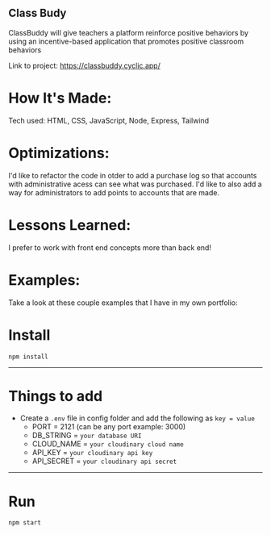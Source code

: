 ## Class Budy 
ClassBuddy will give teachers a platform reinforce positive behaviors by using an incentive-based application that promotes positive classroom behaviors

Link to project: https://classbuddy.cyclic.app/



# How It's Made:
Tech used: HTML, CSS, JavaScript, Node, Express, Tailwind


# Optimizations:

I'd like to refactor the code in otder to add a purchase log so that accounts with administrative acess can see what was purchased. I'd like to also add a way for administrators to add points to accounts that are made.

# Lessons Learned:

I prefer to work with front end concepts more than back end!

# Examples:

Take a look at these couple examples that I have in my own portfolio:






# Install

`npm install`

---

# Things to add

- Create a `.env` file in config folder and add the following as `key = value`
  - PORT = 2121 (can be any port example: 3000)
  - DB_STRING = `your database URI`
  - CLOUD_NAME = `your cloudinary cloud name`
  - API_KEY = `your cloudinary api key`
  - API_SECRET = `your cloudinary api secret`

---

# Run

`npm start`
